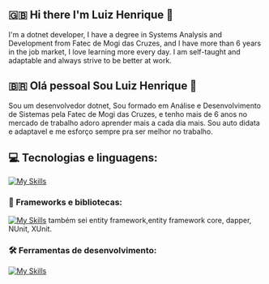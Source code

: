 ## :uk: Hi there I'm Luiz Henrique 👋

I'm a dotnet developer, I have a degree in Systems Analysis and Development from Fatec de Mogi das Cruzes, and I have more than 6 years in the job market, I love learning more every day. I am self-taught and adaptable and always strive to be better at work. 

## :brazil: Olá pessoal Sou Luiz Henrique 👋

Sou um desenvolvedor dotnet, Sou formado em Análise e Desenvolvimento de Sistemas pela Fatec de Mogi das Cruzes, e tenho mais de 6 anos no mercado de trabalho adoro aprender mais a cada dia mais. Sou auto didata e adaptavel e me esforço sempre pra ser melhor no trabalho. 

## 💻 Tecnologias e linguagens: 
[![My Skills](https://skillicons.dev/icons?i=html,css,js,ts,cs,sass,py,flutter,nodejs,mysql,postgresql,dynamodb,firebase,sqlite&perline=5)](https://skillicons.dev)

### 🚀 Frameworks e bibliotecas:
[![My Skills](https://skillicons.dev/icons?i=dotnet,express,npm,yarn,prisma,angular,bootstrap,jquery,rabbitmq,opencv,selenium&perline=5)](https://skillicons.dev)
também sei entity framework,entity framework core, dapper, NUnit, XUnit.

### 🛠️ Ferramentas de desenvolvimento:
[![My Skills](https://skillicons.dev/icons?i=git,github,gitlab,linux,aws,azure,vscode,postman,git,docker,kubernetes,aws,azure,figma,openshift,nginx,powershell,raspberrypi,redhat,ubuntu,vim,visualstudio,vscode,windows,yarn&perline=5)](https://skillicons.dev)

 <!--
**Luiz-HSSD/Luiz-HSSD** is a ✨ _special_ ✨ repository because its `README.md` (this file) appears on your GitHub profile.

Here are some ideas to get you started:

- 🔭 I’m currently working on ...
- 🌱 I’m currently learning ...
- 👯 I’m looking to collaborate on ...
- 🤔 I’m looking for help with ...
- 💬 Ask me about ...
- 📫 How to reach me: ...
- 😄 Pronouns: ...
- ⚡ Fun fact: ...
-->
